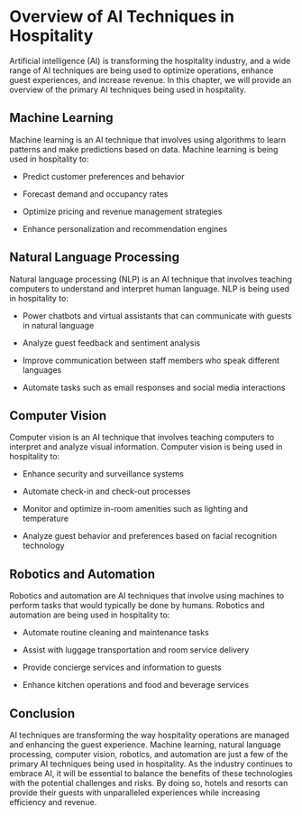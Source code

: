 Overview of AI Techniques in Hospitality
=====================================================================================

Artificial intelligence (AI) is transforming the hospitality industry, and a wide range of AI techniques are being used to optimize operations, enhance guest experiences, and increase revenue. In this chapter, we will provide an overview of the primary AI techniques being used in hospitality.

Machine Learning
----------------

Machine learning is an AI technique that involves using algorithms to learn patterns and make predictions based on data. Machine learning is being used in hospitality to:

* Predict customer preferences and behavior

* Forecast demand and occupancy rates

* Optimize pricing and revenue management strategies

* Enhance personalization and recommendation engines

Natural Language Processing
---------------------------

Natural language processing (NLP) is an AI technique that involves teaching computers to understand and interpret human language. NLP is being used in hospitality to:

* Power chatbots and virtual assistants that can communicate with guests in natural language

* Analyze guest feedback and sentiment analysis

* Improve communication between staff members who speak different languages

* Automate tasks such as email responses and social media interactions

Computer Vision
---------------

Computer vision is an AI technique that involves teaching computers to interpret and analyze visual information. Computer vision is being used in hospitality to:

* Enhance security and surveillance systems

* Automate check-in and check-out processes

* Monitor and optimize in-room amenities such as lighting and temperature

* Analyze guest behavior and preferences based on facial recognition technology

Robotics and Automation
-----------------------

Robotics and automation are AI techniques that involve using machines to perform tasks that would typically be done by humans. Robotics and automation are being used in hospitality to:

* Automate routine cleaning and maintenance tasks

* Assist with luggage transportation and room service delivery

* Provide concierge services and information to guests

* Enhance kitchen operations and food and beverage services

Conclusion
----------

AI techniques are transforming the way hospitality operations are managed and enhancing the guest experience. Machine learning, natural language processing, computer vision, robotics, and automation are just a few of the primary AI techniques being used in hospitality. As the industry continues to embrace AI, it will be essential to balance the benefits of these technologies with the potential challenges and risks. By doing so, hotels and resorts can provide their guests with unparalleled experiences while increasing efficiency and revenue.
